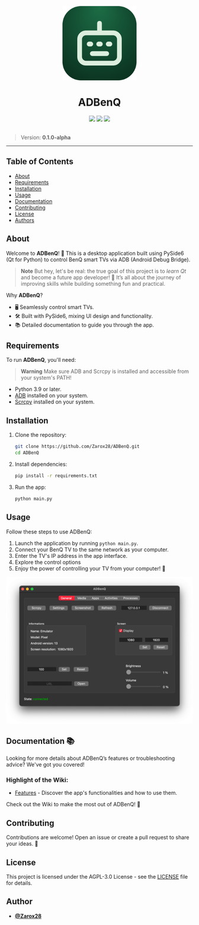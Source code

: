 <div align="center">
    <img src=".github/readme/icon.png" width="200"/>
    <h1>ADBenQ</h1>
    <img src="https://img.shields.io/badge/python-%23007ACC.svg?style=for-the-badge&logo=python&logoColor=white"/>
    <img src="https://img.shields.io/badge/PySide6-Qt-blue?style=for-the-badge&logo=qt&logoColor=white"/>
    <img src="https://img.shields.io/badge/license-AGPL--3.0-%23FF4D00.svg?style=for-the-badge"/>
</div>

<br />

> Version: **0.1.0-alpha**

---

## Table of Contents

- [About](#about)
- [Requirements](#requirements)
- [Installation](#installation)
- [Usage](#usage)
- [Documentation](#documentation)
- [Contributing](#contributing)
- [License](#license)
- [Authors](#authors)

## About

Welcome to **ADBenQ**! 🎉
This is a desktop application built using PySide6 (Qt for Python) to control BenQ smart TVs via ADB (Android Debug Bridge).

> **Note**
> But hey, let's be real: the true goal of this project is to _learn Qt_ and become a future app developer!
> 🚀 It’s all about the journey of improving skills while building something fun and practical.

Why **ADBenQ**?

- 🖥️ Seamlessly control smart TVs.
- 🛠️ Built with PySide6, mixing UI design and functionality.
- 📚 Detailed documentation to guide you through the app.

## Requirements

To run **ADBenQ**, you'll need:

> **Warning**
> Make sure ADB and Scrcpy is installed and accessible from your system's PATH!

- Python 3.9 or later.
- [ADB](https://developer.android.com/tools/adb) installed on your system.
- [Scrcpy](https://github.com/Genymobile/scrcpy) installed on your system.

## Installation

1. Clone the repository:
   
   ```bash
   git clone https://github.com/Zarox28/ADBenQ.git
   cd ADBenQ
   ```

2. Install dependencies:
   
   ```bash
   pip install -r requirements.txt
   ```

3. Run the app:
   
   ```bash
   python main.py
   ```

## Usage

Follow these steps to use ADBenQ:

1. Launch the application by running `python main.py`.
2. Connect your BenQ TV to the same network as your computer.
3. Enter the TV's IP address in the app interface.
4. Explore the control options
5. Enjoy the power of controlling your TV from your computer! 🚀

<div align="center">
    <img src=".github/readme/screenshot.png" width="600" />
</div>

## Documentation 📚

Looking for more details about ADBenQ’s features or troubleshooting advice? We've got you covered!

### Highlight of the Wiki:

- [Features](https://github.com/Zarox28/ADBenQ/wiki/Features) - Discover the app's functionalities and how to use them.

Check out the Wiki to make the most out of ADBenQ! 🚀

## Contributing

Contributions are welcome! Open an issue or create a pull request to share your ideas. 🤝

## License

This project is licensed under the AGPL-3.0 License - see the [LICENSE](LICENSE) file for details.

## Author

- **[@Zarox28](https://github.com/Zarox28)**
